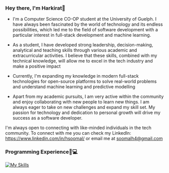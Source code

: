 ### Hey there, I'm Harkirat👋

- I'm a Computer Science CO-OP student at the University of Guelph. I have always been fascinated by the world of technology and its endless possibilities, which led me to the field of software development with a particular interest in full-stack development and machine learning.

- As a student, I have developed strong leadership, decision-making, analytical and teaching skills through various academic and extracurricular activities. I believe that these skills, combined with my technical knowledge, will allow me to excel in the tech industry and make a positive impact

- Currently, I'm expanding my knowledge in modern full-stack technologies for open-source platforms to solve real-world problems and understand machine learning and predictive modelling

- Apart from my academic pursuits, I am very active within the community and enjoy collaborating with new people to learn new things. I am always eager to take on new challenges and expand my skill set. My passion for technology and dedication to personal growth will drive my success as a software developer.

I'm always open to connecting with like-minded individuals in the tech community. To connect with me you can check my LinkedIn: https://www.linkedin.com/in/hsoomal/ or email me at soomalh4@gmail.com


### Programming Experience🧠💻

[![My Skills](https://skillicons.dev/icons?i=c,java,python,js,html,css,react,wasm,lua,linux,spring,django,mysql,next,typescript,figma)](https://skillicons.dev)





<!--
**Harkirat78/Harkirat78** is a ✨ _special_ ✨ repository because its `README.md` (this file) appears on your GitHub profile.

Here are some ideas to get you started:

- 🔭 I’m currently working on ...
- 🌱 I’m currently learning ...
- 👯 I’m looking to collaborate on ...
- 🤔 I’m looking for help with ...
- 💬 Ask me about ...
- 📫 How to reach me: ...
- 😄 Pronouns: ...
- ⚡ Fun fact: ...
-->
